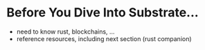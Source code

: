 # Before You Dive Into Substrate...

- need to know rust, blockchains, ...
- reference resources, including next section (rust companion)